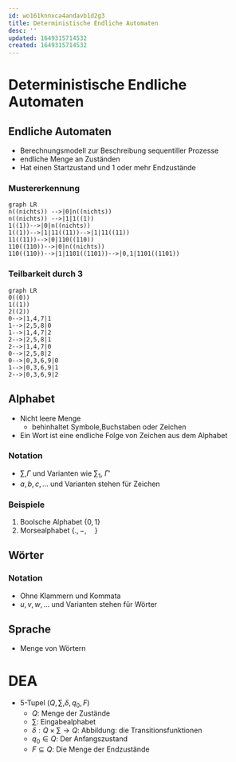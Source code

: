 ```yaml
---
id: wo161knnxca4andavb1d2g3
title: Deterministische Endliche Automaten
desc: ''
updated: 1649315714532
created: 1649315714532
---
```


# Deterministische Endliche Automaten
## Endliche Automaten
- Berechnungsmodell zur Beschreibung sequentiller Prozesse
- endliche Menge an Zuständen
- Hat einen Startzustand und 1 oder mehr Endzustände

### Mustererkennung
```mermaid
graph LR
n((nichts)) -->|0|n((nichts))
n((nichts)) -->|1|1((1))
1((1))-->|0|n((nichts))
1((1))-->|1|11((11))-->|1|11((11))
11((11))-->|0|110((110))
110((110))-->|0|n((nichts))
110((110))-->|1|1101((1101))-->|0,1|1101((1101))
```
### Teilbarkeit durch 3
```mermaid
graph LR
0((0))
1((1))
2((2))
0-->|1,4,7|1
1-->|2,5,8|0
1-->|1,4,7|2
2-->|2,5,8|1
2-->|1,4,7|0
0-->|2,5,8|2
0-->|0,3,6,9|0
1-->|0,3,6,9|1
2-->|0,3,6,9|2
```
## Alphabet
- Nicht leere Menge
  - behinhaltet Symbole,Buchstaben oder Zeichen
- Ein Wort ist eine endliche Folge von Zeichen aus dem Alphabet

### Notation
- $\sum$,$\Gamma$ und Varianten wie $\sum_1$, $\Gamma'$
- $a,b,c,\dotsc$ und Varianten stehen für Zeichen

### Beispiele
1. Boolsche Alphabet $\{0,1\}$
2. Morsealphabet $\{.,-,\quad\}$

## Wörter
### Notation
- Ohne Klammern und Kommata
- $u,v,w,\dotsc$ und Varianten stehen für Wörter

## Sprache
- Menge von Wörtern

# DEA
- 5-Tupel $(Q,\sum,\delta,q_0,F)$
  - $Q$: Menge der Zustände
  - $\sum$: Eingabealphabet
  - $\delta: Q \times \sum \rightarrow Q$: Abbildung: die Transitionsfunktionen
  - $q_0 \in Q$: Der Anfangszustand
  - $F \subseteq Q$: Die Menge der Endzustände

